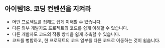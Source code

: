 ## 아이템18. 코딩 컨벤션을 지켜라
- 어떤 프로젝트를 접해도 쉽게 이해할 수 있습니다.
- 다른 외부 개발자도 프로젝트의 코드를 쉽게 이해할 수 있습니다.
- 다른 개발자도 코드의 작동 방식을 쉽게 추측할 수 있습니다.
- 코드를 병합하고, 한 프로젝트의 코드 일부를 다른 코드로 이동하는 것이 쉽습니다.